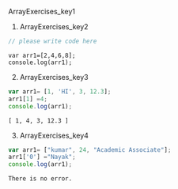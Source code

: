 ArrayExercises_key1
1. ArrayExercises_key2
```javascript
// please write code here
```
```solution
var arr1=[2,4,6,8];
console.log(arr1);
```
 
2. ArrayExercises_key3
```javascript
var arr1= [1, 'HI', 3, 12.3];
arr1[1] =4;
console.log(arr1); 
 ```

```solution
[ 1, 4, 3, 12.3 ]
```

3. ArrayExercises_key4
```javascript
var arr1= ["kumar", 24, "Academic Associate"];
arr1['0'] ="Nayak";
console.log(arr1);
```

```solution
There is no error.
```